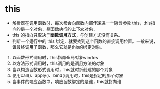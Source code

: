 # this
- 解析器在调用函数时，每次都会向函数内部传递进一个隐含参数 this，this指向的是一个对象，是函数执行的上下文对象，
- this 的指向只取决于**函数调用方式**，与创建方式没有关系。
- 判断一个运行中的 this 绑定，就要找到这个函数的直接调用位置。一般来说，谁最终调用了函数，那么它就是this的绑定对象。


1. 以函数形式调用时，this指向全局对象window
2. 以方法形式调用时，this调用的是调用方法的对象
3. 当以构造函数形式调用时，this就时新创建的那个对象
4. 使用call()、apply()、bind()调用时，this是指定的那个对象
5. 当事件的响应函数中，响应函数绑定的是谁，this就指向谁



